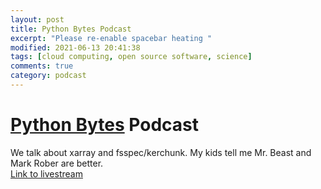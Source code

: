 ```yaml
---
layout: post
title: Python Bytes Podcast
excerpt: "Please re-enable spacebar heating "
modified: 2021-06-13 20:41:38
tags: [cloud computing, open source software, science]
comments: true
category: podcast
---
```

# [Python Bytes](https://pythonbytes.fm) Podcast
We talk about xarray and fsspec/kerchunk. My kids tell me Mr. Beast and Mark Rober are better.  
[Link to livestream](https://pythonbytes.fm/episodes/show/261/please-re-enable-spacebar-heating)

